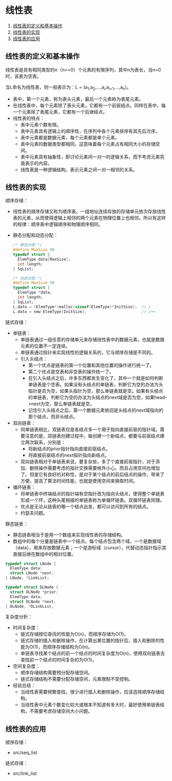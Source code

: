 # 线性表

1.  [线性表的定义和基本操作](#线性表的定义和基本操作)
2.  [线性表的实现](#线性表的实现)
3.  [线性表的应用](#线性表的应用)

## 线性表的定义和基本操作

线性表是具有相同类型的n（n>=0）个元素的有限序列，其中n为表长，当n=0时，该表为空表。

当L命名为线性表，则一般表示为：L = (a<sub>1</sub>,a<sub>2</sub>,...,a<sub>i</sub>,a<sub>i+1</sub>,...,a<sub>n</sub>)。

*   表中，第一个元素，称为表头元素，最后一个元素称为表尾元素。
*   在线性表中，每个元素除了表头元素，它都有一个前驱结点。同样在表中，每一个元素除了表尾元素，它都有一个后继结点。
*   线性表的特点：
    *   表中元素个数有限。
    *   表中元素具有逻辑上的顺序性，在序列中各个元素排序有其先后次序。
    *   表中元素都是数据元素，每个元素都是单个元素。
    *   表中元素的数据类型都相同，这意味着每个元素占有相同大小的存储空间。
    *   表中元素具有抽象性，即讨论元素间一对一的逻辑关系，而不考虑元素究竟表示的内容。
    *   线性表是一种逻辑结构，表示元素之间一对一相邻的关系。

## 线性表的实现

顺序存储：

*   线性表的顺序存储又称为顺序表。一组地址连续存放的存储单元依次存放线性表的元素，从而使得逻辑上相邻的两个元素在物理位置上也相邻。所以有这样的规律：顺序表中逻辑顺序和物理顺序相同。
*   静态分配和动态分配：

    ```c
    /* 静态分配 */
    #define MaxSize 50
    typedef struct {
      ElemType data[MaxSize];
      int length;
    } SqList;
    ```

    ```c
    /* 动态分配 */
    #define MaxSize 50
    typedef struct {
      ElemType *data;
      int length;
    } SqList;
    L.data = (ElemType*)malloc(sizeof(ElemType)*InitSize);  // c
    L.data = new ElemType[InitSize];                        // c++
    ```

链式存储：

*   单链表：
    *   单链表通过一组任意的存储单元来存储线性表中的数据元素，也就是数据元素的位置不一定连续。
    *   单链表通过指针来实现线性的逻辑关系的，它与顺序存储是不同的。
    *   引入头结点：
        *   第一个优点是链表的第一个位置和其他位置的操作进行统一了。
        *   第二个优点是空表和非空表的操作统一了。
        *   在引入头结点之后，许多东西都发生变化了，其中一个就是如何判断单链表是个空表。如果没有头结点的单链表，判断它为空的办法为头指针是否为空，如果头指针为空，那么单链表就是空。如果有头结点的单链表，判断它为空的办法为头结点的next域是否为空，如果head->next为空，那么单链表就是空。
        *   记住引入头结点之后，第一个数据元素依旧是头结点的next域指向的那个结点，而非头结点。
*   双向链表：
    *   同单链表相比，双链表仅是各结点多一个用于指向直接前驱的指针域。需要注意的是，双链表创建过程中，每创建一个新结点，都要与前驱结点建立两次联系，分别是：
        *   将新结点的prior指针指向直接前驱结点。
        *   将直接前驱结点的next指针指向新结点。
    *   双向链表相对于单链表来说，要复杂些，多了个直接前驱指针，对于添加、删除操作需要考虑的指针交换需要格外小心。而且占用空间也增加了。但是它有良好的对称性，是对于某个结点的前后结点的操作，带来了方便，提高了算法时间性能，也就是使用空间来换取时间。
*   循环链表：
    *   将单链表中终端结点的指针端有空指针改为指向头结点，使得整个单链表形成一个环，这种头尾相接的单链表称为单循环链表。双循环链表同理。
    *   优点是无论从链表的哪一个结点出发，都可以访问到所有的结点。
    *   约瑟夫问题。

静态链表：

*   静态链表相当于是用一个数组来实现线性表的存储结构。
*   数组中的每个分量是链表中一个结点。每个结点包含两个域，一个是数据域（data），用来存放数据元素；一个是游标域（cursor），代替动态指针指示其直接后继在数组中的相对位置。

```c
typedef struct LNode {
  ElemType data;
  struct LNode *next;
} LNode, *LinkList;
```

```c
typedef struct DLNode {
  struct DLNode *prior;
  ElemType data;
  struct DLNode *next;
} DLNode, *DLinkList;
```

复杂度分析：

*   时间复杂度：
    *   链式存储按位查找的性能为O(n)，而顺序存储为O(1)。
    *   链式存储的插入和删除操作，在计算出某位置的指针后，插入和删除的性能为O(1)，而顺序存储结构为O(n)。
    *   单链表寻找某个结点的前一个结点的时间复杂度为O(n)，使用双向链表去查找前一个结点的时间复杂的为O(1)。
*   空间复杂度：
    *   顺序存储结构需要预分配存储空间。
    *   链式存储结构不需要分配存储空间，元素限制不受控制。
*   经验总结：
    *   当线性表需要频繁查找，很少进行插入和删除操作，应该选择顺序存储结构。
    *   当线性表中元素个数变化较大或根本不知道有多大时，最好使用单链表结构，不需要考虑存储空间大小问题。

## 线性表的应用

顺序存储：

*   src/seq_list

链式存储：

*   src/link_list
